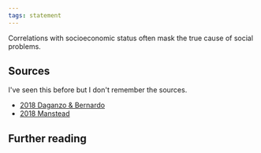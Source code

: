 ```yaml
---
tags: statement
---
```

Correlations with socioeconomic status often mask the true cause of social problems. 

## Sources
I've seen this before but I don't remember the sources.
- [2018 Daganzo & Bernardo](https://doi.org/10.1080/23311908.2018.1525149)
- [2018 Manstead](https://doi.org/10.1111%2Fbjso.12251)
## Further reading